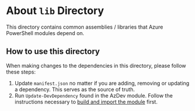 # About `lib` Directory

This directory contains common assemblies / libraries that Azure PowerShell modules depend on.

## How to use this directory

When making changes to the dependencies in this directory, please follow these steps:

1. Update `manifest.json` no matter if you are adding, removing or updating a dependency. This serves as the source of truth.
2. Run `Update-DevDependency` found in the AzDev module. Follow the instructions necessary to [build and import the module](../../tools/AzDev/README.md) first.
